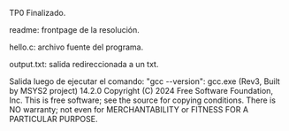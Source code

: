 TP0 Finalizado.

readme: frontpage de la resolución.

hello.c: archivo fuente del programa.

output.txt: salida redireccionada a un txt.

Salida luego de ejecutar el comando: "gcc --version":
gcc.exe (Rev3, Built by MSYS2 project) 14.2.0
Copyright (C) 2024 Free Software Foundation, Inc.
This is free software; see the source for copying conditions.  There is NO
warranty; not even for MERCHANTABILITY or FITNESS FOR A PARTICULAR PURPOSE.

